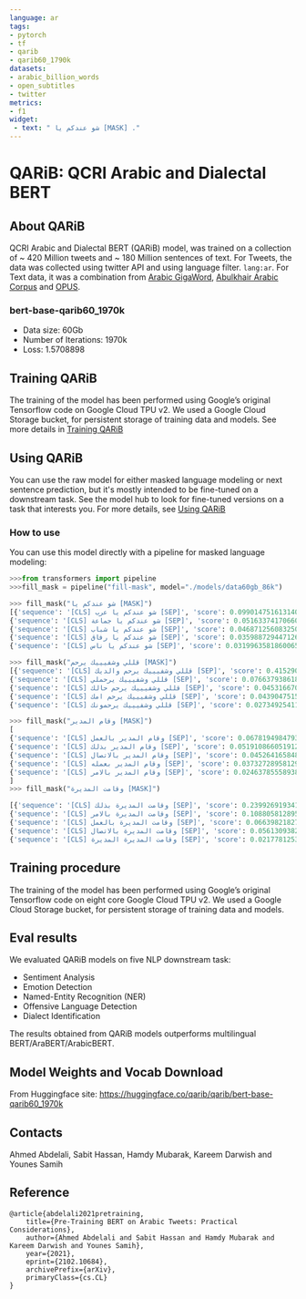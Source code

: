 ```yaml
---
language: ar
tags:
- pytorch
- tf
- qarib
- qarib60_1790k
datasets:
- arabic_billion_words
- open_subtitles
- twitter
metrics:
- f1
widget:
 - text: " شو عندكم يا [MASK] ."
---
```


# QARiB: QCRI Arabic and Dialectal BERT

## About QARiB
QCRI Arabic and Dialectal BERT  (QARiB) model, was trained on a collection of ~ 420 Million tweets and ~ 180 Million sentences of text.
For Tweets, the data was collected using twitter API and using language filter. `lang:ar`. For Text data, it was a combination from 
[Arabic GigaWord](url), [Abulkhair Arabic Corpus]() and [OPUS](http://opus.nlpl.eu/).

### bert-base-qarib60_1970k
- Data size: 60Gb
- Number of Iterations: 1970k
- Loss: 1.5708898

## Training QARiB
The training of the model has been performed using Google’s original Tensorflow code on Google Cloud TPU v2.
We used a Google Cloud Storage bucket, for persistent storage of training data and models.
See more details in [Training QARiB](https://github.com/qcri/QARIB/Training_QARiB.md)

## Using QARiB

You can use the raw model for either masked language modeling or next sentence prediction, but it's mostly intended to be fine-tuned on a downstream task. See the model hub to look for fine-tuned versions on a task that interests you. For more details, see [Using QARiB](https://github.com/qcri/QARIB/Using_QARiB.md)

### How to use
You can use this model directly with a pipeline for masked language modeling:

```python
>>>from transformers import pipeline
>>>fill_mask = pipeline("fill-mask", model="./models/data60gb_86k")

>>> fill_mask("شو عندكم يا [MASK]")
[{'sequence': '[CLS] شو عندكم يا عرب [SEP]', 'score': 0.0990147516131401, 'token': 2355, 'token_str': 'عرب'}, 
{'sequence': '[CLS] شو عندكم يا جماعة [SEP]', 'score': 0.051633741706609726, 'token': 2308, 'token_str': 'جماعة'}, 
{'sequence': '[CLS] شو عندكم يا شباب [SEP]', 'score': 0.046871256083250046, 'token': 939, 'token_str': 'شباب'}, 
{'sequence': '[CLS] شو عندكم يا رفاق [SEP]', 'score': 0.03598872944712639, 'token': 7664, 'token_str': 'رفاق'}, 
{'sequence': '[CLS] شو عندكم يا ناس [SEP]', 'score': 0.031996358186006546, 'token': 271, 'token_str': 'ناس'}]

>>> fill_mask("قللي وشفيييك يرحم [MASK]")
[{'sequence': '[CLS] قللي وشفيييك يرحم والديك [SEP]', 'score': 0.4152909517288208, 'token': 9650, 'token_str': 'والديك'}, 
{'sequence': '[CLS] قللي وشفيييك يرحملي [SEP]', 'score': 0.07663793861865997, 'token': 294, 'token_str': '##لي'}, 
{'sequence': '[CLS] قللي وشفيييك يرحم حالك [SEP]', 'score': 0.0453166700899601, 'token': 2663, 'token_str': 'حالك'}, 
{'sequence': '[CLS] قللي وشفيييك يرحم امك [SEP]', 'score': 0.04390475153923035, 'token': 1942, 'token_str': 'امك'}, 
{'sequence': '[CLS] قللي وشفيييك يرحمونك [SEP]', 'score': 0.027349254116415977, 'token': 3283, 'token_str': '##ونك'}]

>>> fill_mask("وقام المدير [MASK]")
[
{'sequence': '[CLS] وقام المدير بالعمل [SEP]', 'score': 0.0678194984793663, 'token': 4230, 'token_str': 'بالعمل'}, 
{'sequence': '[CLS] وقام المدير بذلك [SEP]', 'score': 0.05191086605191231, 'token': 984, 'token_str': 'بذلك'}, 
{'sequence': '[CLS] وقام المدير بالاتصال [SEP]', 'score': 0.045264165848493576, 'token': 26096, 'token_str': 'بالاتصال'}, 
{'sequence': '[CLS] وقام المدير بعمله [SEP]', 'score': 0.03732728958129883, 'token': 40486, 'token_str': 'بعمله'}, 
{'sequence': '[CLS] وقام المدير بالامر [SEP]', 'score': 0.0246378555893898, 'token': 29124, 'token_str': 'بالامر'}
]
>>> fill_mask("وقامت المديرة [MASK]")

[{'sequence': '[CLS] وقامت المديرة بذلك [SEP]', 'score': 0.23992691934108734, 'token': 984, 'token_str': 'بذلك'}, 
{'sequence': '[CLS] وقامت المديرة بالامر [SEP]', 'score': 0.108805812895298, 'token': 29124, 'token_str': 'بالامر'}, 
{'sequence': '[CLS] وقامت المديرة بالعمل [SEP]', 'score': 0.06639821827411652, 'token': 4230, 'token_str': 'بالعمل'}, 
{'sequence': '[CLS] وقامت المديرة بالاتصال [SEP]', 'score': 0.05613093823194504, 'token': 26096, 'token_str': 'بالاتصال'}, 
{'sequence': '[CLS] وقامت المديرة المديرة [SEP]', 'score': 0.021778125315904617, 'token': 41635, 'token_str': 'المديرة'}]
```
## Training procedure

The training of the model has been performed using Google’s original Tensorflow code on eight core Google Cloud TPU v2.
We used a Google Cloud Storage bucket, for persistent storage of training data and models.

## Eval results

We evaluated QARiB models on five NLP downstream task:
- Sentiment Analysis
- Emotion Detection
- Named-Entity Recognition (NER)
- Offensive Language Detection
- Dialect Identification

The results obtained from QARiB models outperforms multilingual BERT/AraBERT/ArabicBERT.


## Model Weights and Vocab Download

From Huggingface site: https://huggingface.co/qarib/qarib/bert-base-qarib60_1970k

## Contacts

Ahmed Abdelali, Sabit Hassan, Hamdy Mubarak, Kareem Darwish and Younes Samih

## Reference
```
@article{abdelali2021pretraining,
    title={Pre-Training BERT on Arabic Tweets: Practical Considerations},
    author={Ahmed Abdelali and Sabit Hassan and Hamdy Mubarak and Kareem Darwish and Younes Samih},
    year={2021},
    eprint={2102.10684},
    archivePrefix={arXiv},
    primaryClass={cs.CL}
}
```

